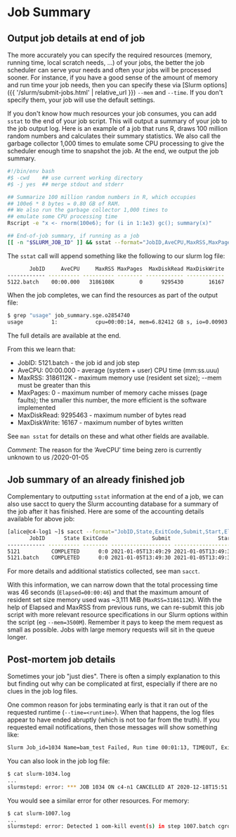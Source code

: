 # Job Summary

## Output job details at end of job

The more accurately you can specify the required resources (memory, running time, local scratch needs, ...) of your jobs, the better the job scheduler can serve your needs and often your jobs will be processed sooner.  For instance, if you have a good sense of the amount of memory and run time your job needs, then you can specify these via [Slurm options]({{ '/slurm/submit-jobs.html' | relative_url }}) `--mem` and `--time`.  If you don't specify them, your job will use the default settings.

If you don't know how much resources your job consumes, you can add `sstat` to the end of your job script.  This will output a summary of your job to the job output log.  Here is an example of a job that runs R, draws 100 million random numbers and calculates their summary statistics. We also call the garbage collector 1,000 times to emulate some CPU processing to give the scheduler enough time to snapshot the job.  At the end, we output the job summary.

```sh
#!/bin/env bash
#$ -cwd    ## use current working directory
#$ -j yes  ## merge stdout and stderr

## Summarize 100 million random numbers in R, which occupies
## 100e6 * 8 bytes = 0.80 GB of RAM.
## We also run the garbage collector 1,000 times to
## emulate some CPU processing time
Rscript -e "x <- rnorm(100e6); for (i in 1:1e3) gc(); summary(x)"

## End-of-job summary, if running as a job
[[ -n "$SLURM_JOB_ID" ]] && sstat --format="JobID,AveCPU,MaxRSS,MaxPages,MaxDiskRead,MaxDiskWrite" -j "$SLURM_JOB_ID"
```

The `sstat` call will append something like the following to our slurm log file:

```sh
       JobID     AveCPU     MaxRSS MaxPages  MaxDiskRead MaxDiskWrite 
------------ ---------- ---------- -------- ------------ ------------ 
5122.batch    00:00.000   3186108K        0      9295430        16167
```

When the job completes, we can find the resources as part of the output file:

```sh
$ grep "usage" job_summary.sge.o2854740
usage         1:            cpu=00:00:14, mem=6.82412 GB s, io=0.00903 GB, vmem=810.203M, maxvmem=810.203M
```
The full details are available at the end.

From this we learn that:

  - JobID: 5121.batch - the job id and job step
  - AveCPU: 00:00.000 - average (system + user) CPU time (mm:ss.uuu)
  - MaxRSS: 3186112K - maximum memory use (resident set size); --mem must be greater than this
  - MaxPages: 0 - maximum number of memory cache misses (page faults); the smaller this number, the more efficient is the software implemented
  - MaxDiskRead: 9295463 - maximum number of bytes read
  - MaxDiskWrite: 16167 - maximum number of bytes written

See `man sstat` for details on these and what other fields are available.

_Comment_: The reason for the ‘AveCPU’ time being zero is currently unknown to us /2020-01-05


## Job summary of an already finished job

Complementary to outputting `sstat` information at the end of a job, we can also use sacct to query the Slurm accounting database for a summary of the job after it has finished. Here are some of the accounting details available for above job:

```sh
[alice@c4-log1 ~]$ sacct --format="JobID,State,ExitCode,Submit,Start,Elapsed,AveCPU,CpuTime,MaxRSS,MaxPages,MaxDiskRead,MaxDiskWrite" -j 5121
       JobID      State ExitCode              Submit               Start    Elapsed     AveCPU    CPUTime     MaxRSS MaxPages  MaxDiskRead MaxDiskWrite 
------------ ---------- -------- ------------------- ------------------- ---------- ---------- ---------- ---------- -------- ------------ ------------ 
5121          COMPLETED      0:0 2021-01-05T13:49:29 2021-01-05T13:49:30   00:00:46              00:00:46                                               
5121.batch    COMPLETED      0:0 2021-01-05T13:49:30 2021-01-05T13:49:30   00:00:46   00:00:00   00:00:46   3186112K        0        8.86M        0.02M
```
For more details and additional statistics collected, see man `sacct`.

With this information, we can narrow down that the total processing time was 46 seconds (`Elapsed=00:00:46`) and that the maximum amount of resident set size memory used was ~3,111 MiB (`MaxRSS=3186112K`). With the help of Elapsed and MaxRSS from previous runs, we can re-submit this job script with more relevant resource specifications in our Slurm options within the script (eg `--mem=3500M`). Remember it pays to keep the mem request as small as possible. Jobs with large memory requests will sit in the queue longer.

## Post-mortem job details

Sometimes your job "just dies". There is often a simply explanation to this but finding out why can be complicated at first, especially if there are no clues in the job log files.

One common reason for jobs terminating early is that it ran out of the requested runtime (`--time=<runtime>`).  When that happens, the log files appear to have ended abruptly (which is not too far from the truth).  If you requested email notifications, then those messages will show something like:
 
```sh
Slurm Job_id=1034 Name=bam_test Failed, Run time 00:01:13, TIMEOUT, ExitCode 0
```
You can also look in the job log file:
```sh
$ cat slurm-1034.log
...
slurmstepd: error: *** JOB 1034 ON c4-n1 CANCELLED AT 2020-12-18T15:51:53 DUE TO TIME LIMIT 
```
You would see a similar error for other resources. For memory:
```sh
$ cat slurm-1007.log
...
slurmstepd: error: Detected 1 oom-kill event(s) in step 1007.batch cgroup. Some of your processes may have been killed by the cgroup out-of-memory handler.
```
